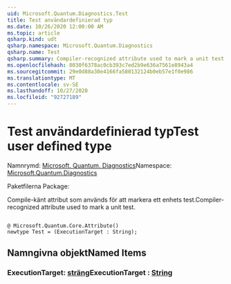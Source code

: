 ```yaml
---
uid: Microsoft.Quantum.Diagnostics.Test
title: Test användardefinierad typ
ms.date: 10/26/2020 12:00:00 AM
ms.topic: article
qsharp.kind: udt
qsharp.namespace: Microsoft.Quantum.Diagnostics
qsharp.name: Test
qsharp.summary: Compiler-recognized attribute used to mark a unit test.
ms.openlocfilehash: 8030f6378ac0cb393c7ed2b9e636a7561e8943a4
ms.sourcegitcommit: 29e0d88a30e4166fa580132124b0eb57e1f0e986
ms.translationtype: MT
ms.contentlocale: sv-SE
ms.lasthandoff: 10/27/2020
ms.locfileid: "92727189"
---
```

# <a name="test-user-defined-type"></a><span data-ttu-id="4f57a-102">Test användardefinierad typ</span><span class="sxs-lookup"><span data-stu-id="4f57a-102">Test user defined type</span></span>

<span data-ttu-id="4f57a-103">Namnrymd: [Microsoft. Quantum. Diagnostics](xref:Microsoft.Quantum.Diagnostics)</span><span class="sxs-lookup"><span data-stu-id="4f57a-103">Namespace: [Microsoft.Quantum.Diagnostics](xref:Microsoft.Quantum.Diagnostics)</span></span>

<span data-ttu-id="4f57a-104">Paketfilerna [](https://nuget.org/packages/)</span><span class="sxs-lookup"><span data-stu-id="4f57a-104">Package: [](https://nuget.org/packages/)</span></span>


<span data-ttu-id="4f57a-105">Compile-känt attribut som används för att markera ett enhets test.</span><span class="sxs-lookup"><span data-stu-id="4f57a-105">Compiler-recognized attribute used to mark a unit test.</span></span>

```qsharp

@ Microsoft.Quantum.Core.Attribute()
newtype Test = (ExecutionTarget : String);
```



## <a name="named-items"></a><span data-ttu-id="4f57a-106">Namngivna objekt</span><span class="sxs-lookup"><span data-stu-id="4f57a-106">Named Items</span></span>

### <a name="executiontarget--string"></a><span data-ttu-id="4f57a-107">ExecutionTarget: [sträng](xref:microsoft.quantum.lang-ref.string)</span><span class="sxs-lookup"><span data-stu-id="4f57a-107">ExecutionTarget : [String](xref:microsoft.quantum.lang-ref.string)</span></span>

